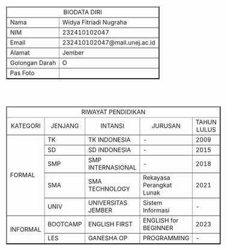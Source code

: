 <body>
   <div style="display: table">
        <div style="float: left; padding :20px">
            <table border="2px">
                <thead>
                    <tr>
                        <td colspan="2"><center>BIODATA DIRI</center></td>
                    </tr>
                </thead>
                <tbody>
                    <tr>
                        <td>Nama</td>
                        <td>Widya Fitriadi Nugraha</td>
                    </tr>
                    <tr>
                        <td>NIM</td>
                        <td>232410102047</td>
                    </tr>
                    <tr>
                        <td>Email</td>
                        <td>232410102047@mail.unej.ac.id</td>
                    </tr>
                    <tr>
                        <td>Alamat</td>
                        <td>Jember</td>
                    </tr>
                    <tr>
                        <td>Golongan Darah</td>
                        <td>O</td>
                    </tr>
                    <tr>
                        <td>Pas Foto</td>
                        <td><img src="https://media.licdn.com/dms/image/v2/D5603AQFX8tN6M-662g/profile-displayphoto-shrink_200_200/profile-displayphoto-shrink_200_200/0/1718218535330?e=1730937600&v=beta&t=ov72JjUuqVhCW-XJmryb1Jh3lYO6CpAT-P-GPrrLcfk" alt=""></td>
                    </tr>
                </tbody>
            </table>
        </div>
        <div style="float: right;padding :20px">
            <table border="2">
                <thead >
                    <tr>
                        <td colspan="5"><center>RIWAYAT PENDIDIKAN</center></td>
                    </tr>
                    <tr>
                        <td><center>KATEGORI</center></td>
                        <td><center>JENJANG</center></td>
                        <td><center>INTANSI</center></td>
                        <td><center>JURUSAN</center></td>
                        <td><center>TAHUN LULUS</center></td>
                    </tr>
                </thead>
                <tbody>
                    <tr>
                        <td rowspan="5">FORMAL</td>
                        <td>TK</td>
                        <td>TK INDONESIA</td>
                        <td>-</td>
                        <td>2009</td>
                    </tr>
                    <tr>
                        <td>SD</td>
                        <td>SD INDONESIA</td>
                        <td>-</td>
                        <td>2015</td>
                    </tr>
                    <tr>
                        <td>SMP</td>
                        <td>SMP INTERNASIONAL</td>
                        <td>-</td>
                        <td>2018</td>
                    </tr>
                    <tr>
                        <td>SMA</td>
                        <td>SMA TECHNOLOGY</td>
                        <td>Rekayasa Perangkat Lunak</td>
                        <td>2021</td>
                    </tr>
                    <tr>
                        <td>UNIV</td>
                        <td>UNIVERSITAS JEMBER </td>
                        <td>Sistem Informasi</td>
                        <td>-</td>
                    </tr>
                    <tr>
                        <td rowspan="2">INFORMAL</td>
                        <td>BOOTCAMP</td>
                        <td>ENGLISH FIRST</td>
                        <td>ENGLISH for BEGINNER</td>
                        <td>2023</td>
                    </tr>
                    <tr>
                        <td>LES</td>
                        <td>GANESHA OP</td>
                        <td>PROGRAMMING </td>
                        <td>-</td>
                    </tr>
                </tbody>
            </table>
        </div>
   </div> 
</body>
</html>
